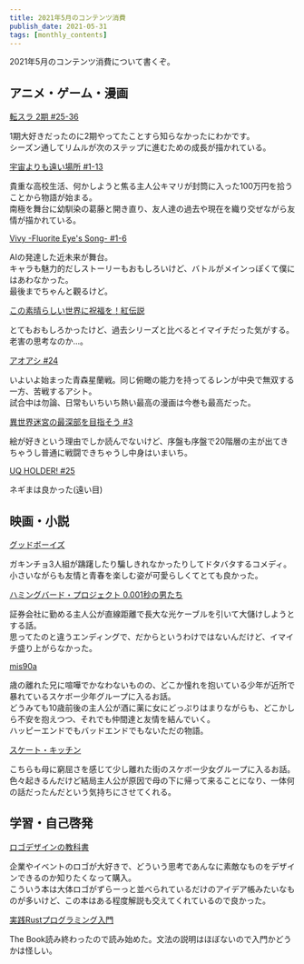 ```yaml
---
title: 2021年5月のコンテンツ消費
publish_date: 2021-05-31
tags: [monthly_contents]
---
```


2021年5月のコンテンツ消費について書くぞ。

## アニメ・ゲーム・漫画
[転スラ 2期 #25-36](https://annict.jp/works/6617)

1期大好きだったのに2期やってたことすら知らなかったにわかです。  
シーズン通してリムルが次のステップに進むための成長が描かれている。

[宇宙よりも遠い場所 #1-13](https://annict.jp/works/5592)

貴重な高校生活、何かしようと焦る主人公キマリが封筒に入った100万円を拾うことから物語が始まる。  
南極を舞台に幼馴染の葛藤と開き直り、友人達の過去や現在を織り交ぜながら友情が描かれている。

[Vivy -Fluorite Eye's Song- #1-6](https://annict.jp/works/7921)

AIの発達した近未来が舞台。  
キャラも魅力的だしストーリーもおもしろいけど、バトルがメインっぽくて僕にはあわなかった。  
最後までちゃんと觀るけど。

[この素晴らしい世界に祝福を！紅伝説](https://filmarks.com/movies/79975?mark_id=112587261)

とてもおもしろかったけど、過去シリーズと比べるとイマイチだった気がする。老害の思考なのか…。

[アオアシ #24](https://amzn.to/34wrCEO)

いよいよ始まった青森星蘭戦。同じ俯瞰の能力を持ってるレンが中央で無双する一方、苦戦するアシト。  
試合中は勿論、日常もいちいち熱い最高の漫画は今巻も最高だった。

[異世界迷宮の最深部を目指そう #3](https://amzn.to/3pa3C3F)

絵が好きという理由でしか読んでないけど、序盤も序盤で20階層の主が出てきちゃうし普通に戦闘できちゃうし中身はいまいち。

[UQ HOLDER! #25](https://amzn.to/3i7XV4L)

ネギまは良かった(遠い目)


## 映画・小説

[グッドボーイズ](https://filmarks.com/movies/82160?mark_id=111710062)

ガキンチョ3人組が躊躇したり騙しきれなかったりしてドタバタするコメディ。  
小さいながらも友情と青春を楽しむ姿が可愛らしくてとても良かった。

[ハミングバード・プロジェクト 0.001秒の男たち](https://filmarks.com/movies/82639?mark_id=112175685)

証券会社に勤める主人公が直線距離で長大な光ケーブルを引いて大儲けしようとする話。  
思ってたのと違うエンディングで、だからというわけではないんだけど、イマイチ盛り上がらなかった。

[mis90a](https://filmarks.com/movies/80325?mark_id=112197957)

歳の離れた兄に喧嘩でかなわないものの、どこか憧れを抱いている少年が近所で暴れているスケボー少年グループに入るお話。  
どうみても10歳前後の主人公が酒に薬に女にどっぷりはまりながらも、どこかしら不安を抱えつつ、それでも仲間達と友情を結んでいく。  
ハッピーエンドでもバッドエンドでもないただの物語。

[スケート・キッチン](https://filmarks.com/movies/81575?mark_id=112587136)

こちらも母に窮屈さを感じて少し離れた街のスケボー少女グループに入るお話。  
色々起きるんだけど結局主人公が原因で母の下に帰って来ることになり、一体何の話だったんだという気持ちにさせてくれる。


## 学習・自己啓発
[ロゴデザインの教科書](https://amzn.to/2SJKDRy)

企業やイベントのロゴが大好きで、どういう思考であんなに素敵なものをデザインできるのか知りたくなって購入。  
こういう本は大体ロゴがずらーっと並べられているだけのアイデア帳みたいなものが多いけど、この本はある程度解説も交えてくれているので良かった。

[実践Rustプログラミング入門](https://amzn.to/2SGRBGU)

The Book読み終わったので読み始めた。文法の説明はほぼないので入門かどうかは怪しい。
